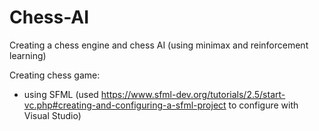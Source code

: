 # Chess-AI
Creating a chess engine and chess AI (using minimax and reinforcement learning)

Creating chess game:
- using SFML (used https://www.sfml-dev.org/tutorials/2.5/start-vc.php#creating-and-configuring-a-sfml-project to configure with Visual Studio)

